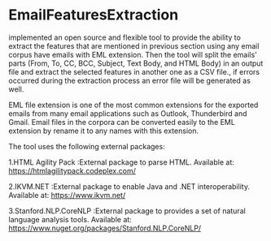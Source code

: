 # EmailFeaturesExtraction
implemented an open source and flexible tool to provide the ability to extract the features that are mentioned in previous section using any email corpus have emails with EML extension. Then the tool will split the emails’ parts (From, To, CC, BCC, Subject, Text Body, and HTML Body) in an output file and extract the selected features in another one as a CSV file., if errors occurred during the extraction process an error file will be generated as well.

EML file extension is one of the most common extensions for the exported emails from many email applications such as Outlook, Thunderbird and Gmail. Email files in the corpora can be converted easily to the EML extension by rename it to any names with this extension. 
 
The tool uses the following external packages:

1.HTML Agility Pack :External package to parse HTML. Available at:   https://htmlagilitypack.codeplex.com/

2.IKVM.NET :External package to enable Java and .NET interoperability. Available at:    https://www.ikvm.net/

3.Stanford.NLP.CoreNLP :External package to provides a set of natural language analysis tools. Available at:    https://www.nuget.org/packages/Stanford.NLP.CoreNLP/
